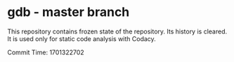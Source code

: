# gdb - master branch

This repository contains frozen state of the repository.
Its history is cleared. It is used only for static code
analysis with Codacy.

Commit Time: 1701322702